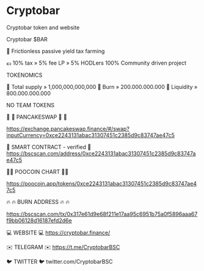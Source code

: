 # Cryptobar
Cryptobar token and website

Cryptobar $BAR 

💸 Frictionless passive yield tax farming

💶 10% tax » 5% fee LP » 5% HODLers
100% Community driven project

TOKENOMICS

📎 Total supply » 1,000,000,000,000
📎 Burn »  200.000.000.000
📎 Liquidity »  800.000.000.000

NO TEAM TOKENS


🥞 🥞 PANCAKESWAP 🥞 🥞

https://exchange.pancakeswap.finance/#/swap?inputCurrency=0xce2243131abac31307451c2385d9c83747ae47c5


📝 SMART CONTRACT - verified 📝
https://bscscan.com/address/0xce2243131abac31307451c2385d9c83747ae47c5

💩💩 POOCOIN CHART 💩💩

https://poocoin.app/tokens/0xce2243131abac31307451c2385d9c83747ae47c5

🔥 🔥 BURN ADDRESS 🔥 🔥

https://bscscan.com/tx/0x317e61d9e68f211e17aa95c6951b75a0f5896aaa67f9bb06128d16187efd2d6e


💻 WEBSITE 💻
https://cryptobar.finance/

✉️ TELEGRAM ✉️
https://t.me/CryptobarBSC

🐦 TWITTER 🐦 
twitter.com/CryptobarBSC
